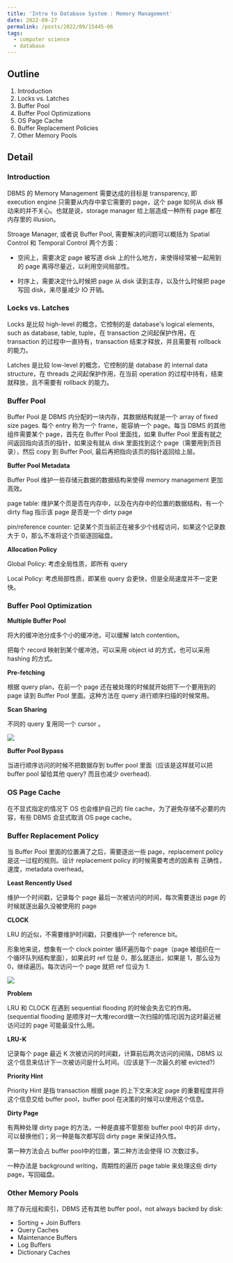 ```yaml
---
title: 'Intro to Database System : Memory Management'
date: 2022-09-27
permalink: /posts/2022/09/15445-06
tags:
  - computer science
  - database
---
```

## Outline
1. Introduction
2. Locks vs. Latches
3. Buffer Pool
4. Buffer Pool Optimizations
5. OS Page Cache
6. Buffer Replacement Policies
7. Other Memory Pools

## Detail

### Introduction

DBMS 的 Memory Management 需要达成的目标是 transparency, 即 execution engine 只需要从内存中拿它需要的 page，这个 page 如何从 disk 移动来的并不关心。也就是说，storage manager 给上层造成一种所有 page 都在内存里的 illusion。

Stroage Manager, 或者说 Buffer Pool, 需要解决的问题可以概括为 Spatial Control 和 Temporal Control 两个方面：

- 空间上，需要决定 page 被写道 disk 上的什么地方，来使得经常被一起用到的 page 离得尽量近，以利用空间局部性。

- 时序上，需要决定什么时候把 page 从 disk 读到主存，以及什么时候把 page 写回 disk，来尽量减少 IO 开销。

### Locks vs. Latches

Locks 是比较 high-level 的概念，它控制的是 database's logical elements, such as database, table, tuple，在 transaction 之间起保护作用，在 transaction 的过程中一直持有，transaction 结束才释放，并且需要有 rollback 的能力。

Latches 是比较 low-level 的概念，它控制的是 database 的 internal data structure，在 threads 之间起保护作用，在当前 operation 的过程中持有，结束就释放，且不需要有 rollback 的能力。

### Buffer Pool

Buffer Pool 是 DBMS 内分配的一块内存，其数据结构就是一个 array of fixed size pages. 每个 entry 称为一个 frame，能容纳一个 page。每当 DBMS 的其他组件需要某个 page，首先在 Buffer Pool 里面找，如果 Buffer Pool 里面有就之间返回指向该页的指针，如果没有就从 disk 里面找到这个 page（需要用到页目录），然后 copy 到 Buffer Pool, 最后再把指向该页的指针返回给上层。

**Buffer Pool Metadata**

Buffer Pool 维护一些存储元数据的数据结构来使得 memory management 更加高效。

page table: 维护某个页是否在内存中，以及在内存中的位置的数据结构，有一个 dirty flag 指示该 page 是否是一个 dirty page

pin/reference counter: 记录某个页当前正在被多少个线程访问，如果这个记录数大于 0，那么不准将这个页驱逐回磁盘。

**Allocation Policy**

Global Policy: 考虑全局性质，即所有 query

Local Policy: 考虑局部性质，即某些 query 会更快，但是全局速度并不一定更快。

### Buffer Pool Optimization

**Multiple Buffer Pool**

将大的缓冲池分成多个小的缓冲池，可以缓解 latch contention。

把每个 record 映射到某个缓冲池，可以采用 object id 的方式，也可以采用 hashing 的方式。

**Pre-fetching**

根据 query plan，在前一个 page 还在被处理的时候就开始把下一个要用到的 page 读到 Buffer Pool 里面。这种方法在 query 进行顺序扫描的时候常用。

**Scan Sharing**

不同的 query 复用同一个 cursor 。

![](https://github.com/tiebreaker4869/images/blob/main/post/db061.png?raw=true)

**Buffer Pool Bypass**

当进行顺序访问的时候不把数据存到 buffer pool 里面（应该是这样就可以把 buffer pool 留给其他 query? 而且也减少 overhead).

### OS Page Cache

在不显式指定的情况下 OS 也会维护自己的 file cache，为了避免存储不必要的内容，有些 DBMS 会显式取消 OS page cache。

### Buffer Replacement Policy

当 Buffer Pool 里面的位置满了之后，需要逐出一些 page，replacement policy 是这一过程的规则。设计 replacement policy 的时候需要考虑的因素有 正确性，速度，metadata overhead。

**Least Rencently Used**

维护一个时间戳，记录每个 page 最后一次被访问的时间，每次需要逐出 page 的时候就逐出最久没被使用的 page

**CLOCK**

LRU 的近似，不需要维护时间戳，只要维护一个 reference bit。

形象地来说，想象有一个 clock pointer 循环遍历每个 page（page 被组织在一个循环队列结构里面），如果此时 ref 位是 0，那么就逐出，如果是 1，那么设为 0，继续遍历。每次访问一个 page 就把 ref 位设为 1.

![](https://github.com/tiebreaker4869/images/blob/main/post/db062.png?raw=true)

**Problem**

LRU 和 CLOCK 在遇到 sequential flooding 的时候会失去它的作用。(sequential flooding 是顺序对一大堆record做一次扫描的情况)因为这时最近被访问过的 page 可能最没什么用。

**LRU-K**

记录每个 page 最近 K 次被访问的时间戳，计算前后两次访问的间隔，DBMS 以这个信息来估计下一次被访问是什么时间。（应该是下一次最久的被 evicted?)

**Priority Hint**

Priority Hint 是指 transaction 根据 page 的上下文来决定 page 的重要程度并将这个信息交给 buffer pool，buffer pool 在决策的时候可以使用这个信息。

**Dirty Page**

有两种处理 dirty page 的方法，一种是直接不管那些 buffer pool 中的非 dirty，可以替换他们；另一种是每次都写回 dirty page 来保证持久性。

第一种方法会占 buffer pool中的位置，第二种方法会使得 IO 次数过多。

一种办法是 background writing，周期性的遍历 page table 来处理这些 dirty page，写回磁盘。

### Other Memory Pools

除了存元组和索引，DBMS 还有其他 buffer pool，not always backed by disk:
- Sorting + Join Buffers
- Query Caches
- Maintenance Buffers
- Log Buffers
- Dictionary Caches

